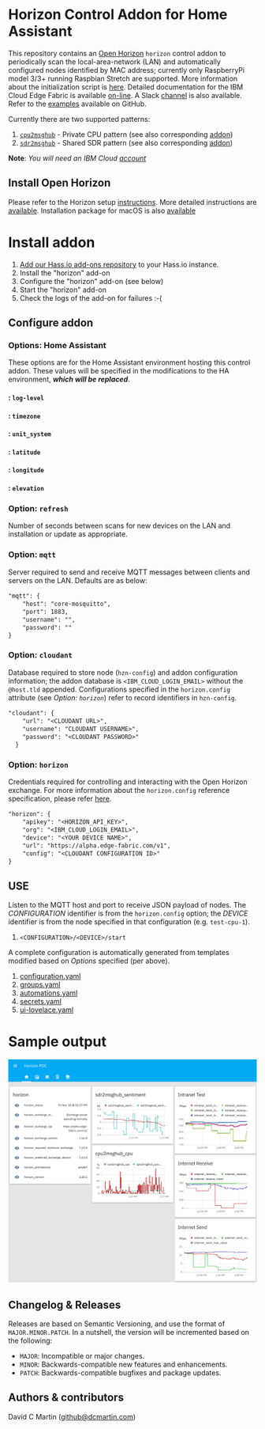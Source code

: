 # Horizon Control Addon for Home Assistant

This repository contains an [Open Horizon][open-horizon] `horizon` control addon to periodically scan the local-area-network (LAN) and automatically configured nodes identified by MAC address; currently only RaspberryPi model 3/3+ running Raspbian Stretch are supported.  More information about the initialization script is [here][dcm-oh-setup]. Detailed documentation for the IBM Cloud Edge Fabric is available [on-line][edge-fabric].  A Slack [channel][edge-slack] is also available.  Refer to the [examples][examples] available on GitHub.

Currently there are two supported patterns:
1. [`cpu2msghub`][cpu-pattern] - Private CPU pattern (see also corresponding [addon][cpu-addon])
1. [`sdr2msghub`][cpu-pattern] - Shared SDR pattern (see also corresponding [addon][sdr-addon])

**Note**: _You will need an IBM Cloud [account][ibm-registration]_

## Install Open Horizon

Please refer to the Horizon setup [instructions][dcm-oh].  More detailed instructions are [available][edge-install].  Installation package for macOS is also [available][macos-install]

# Install addon

1. [Add our Hass.io add-ons repository][repository] to your Hass.io instance.
1. Install the "horizon" add-on
1. Configure the "horizon" add-on (see below)
1. Start the "horizon" add-on
1. Check the logs of the add-on for failures :-(

## Configure addon

### Options: Home Assistant
These options are for the Home Assistant environment hosting this control addon.  These values will be specified in the modifications to the HA environment, ***which will be replaced***.
#### : `log-level`
#### : `timezone`
#### : `unit_system`
#### : `latitude`
#### : `longitude`
#### : `elevation`

### Option: `refresh`
Number of seconds between scans for new devices on the LAN and installation or update as appropriate.

### Option: `mqtt`
Server required to send and receive MQTT messages between clients and servers on the LAN.  Defaults are as below:
```
"mqtt": {
    "host": "core-mosquitto",
    "port": 1883,
    "username": "",
    "password": ""
}
```

### Option: `cloudant`
Database required to store node (`hzn-config`) and addon configuration information; the addon database is `<IBM_CLOUD_LOGIN_EMAIL>` without the `@host.tld` appended. Configurations specified in the `horizon.config` attribute (see _Option: `horizon`_) refer to record identifiers in `hzn-config`.
```
"cloudant": {
    "url": "<CLOUDANT URL>",
    "username": "CLOUDANT USERNAME>",
    "password": "<CLOUDANT PASSWORD>"
  }
```

### Option: `horizon`
Credentials required for controlling and interacting with the Open Horizon exchange.  For more information about the `horizon.config` reference specification, please refer [here][dcm-oh-setup].
```
"horizon": {
    "apikey": "<HORIZON_API_KEY>",
    "org": "<IBM_CLOUD_LOGIN_EMAIL>",
    "device": "<YOUR DEVICE NAME>",
    "url": "https://alpha.edge-fabric.com/v1",
    "config": "<CLOUDANT CONFIGURATION ID>"
}
```

## USE

Listen to the MQTT host and port to receive JSON payload of nodes.  The _CONFIGURATION_ identifier is from the `horizon.config` option; the _DEVICE_ identifier is from the node specified in that configuration (e.g. `test-cpu-1`).

1. `<CONFIGURATION>/<DEVICE>/start`

A complete configuration is automatically generated from templates modified based on _Options_ specified (per above).

1. [configuration.yaml][horizon-yaml]
1. [groups.yaml][horizon-groups]
1. [automations.yaml][horizon-automations]
1. [secrets.yaml][horizon-secrets]
1. [ui-lovelace.yaml][horizon-lovelace]

# Sample output

![horizon sample](horizon-sample.png?raw=true "HORIZON")

## Changelog & Releases

Releases are based on Semantic Versioning, and use the format
of ``MAJOR.MINOR.PATCH``. In a nutshell, the version will be incremented
based on the following:

- ``MAJOR``: Incompatible or major changes.
- ``MINOR``: Backwards-compatible new features and enhancements.
- ``PATCH``: Backwards-compatible bugfixes and package updates.

## Authors & contributors

David C Martin (github@dcmartin.com)

[horizon-lovelace]: https://raw.githubusercontent.com/dcmartin/hassio-addons/master/horizon/rootfs/var/config/ui-lovelace.yaml
[horizon-yaml]: https://raw.githubusercontent.com/dcmartin/hassio-addons/master/horizon/rootfs/var/config/configuration.yaml
[horizon-groups]: https://raw.githubusercontent.com/dcmartin/hassio-addons/master/horizon/rootfs/var/config/groups.yaml
[horizon-automations]: https://raw.githubusercontent.com/dcmartin/hassio-addons/master/horizon/rootfs/var/config/automations.yaml
[horizon-secrets]: https://raw.githubusercontent.com/dcmartin/hassio-addons/master/horizon/rootfs/var/config/secrets.yaml


[commits]: https://github.com/dcmartin/hassio-addons/cpu2msghub/commits/master
[contributors]: https://github.com/dcmartin/hassio-addons/cpu2msghub/graphs/contributors
[dcmartin]: https://github.com/dcmartin
[issue]: https://github.com/dcmartin/hassio-addons/cpu2msghub/issues
[keepchangelog]: http://keepachangelog.com/en/1.0.0/
[releases]: https://github.com/dcmartin/hassio-addons/cpu2msghub/releases
[repository]: https://github.com/dcmartin/hassio-addons

[watson-nlu]: https://console.bluemix.net/catalog/services/natural-language-understanding
[watson-stt]: https://console.bluemix.net/catalog/services/speech-to-text
[edge-slack]: https://ibm-appsci.slack.com/messages/edge-fabric-users/
[ibm-registration]: https://console.bluemix.net/registration/

[open-horizon]: https://github.com/open-horizon
[sdr-pattern]: https://github.com/open-horizon/examples/tree/master/edge/msghub/sdr2msghub
[cpu-pattern]: https://github.com/open-horizon/examples/tree/master/edge/msghub/cpu2msghub
[cpu-addon]: https://github.com/dcmartin/hassio-addons/tree/master/cpu2msghub
[sdr-addon]: https://github.com/dcmartin/hassio-addons/tree/master/sdr2msghub
[horizon-addon]: https://github.com/dcmartin/hassio-addons/tree/master/horizon

[edge-fabric]: https://console.test.cloud.ibm.com/docs/services/edge-fabric/getting-started.html
[edge-install]: https://console.test.cloud.ibm.com/docs/services/edge-fabric/adding-devices.html
[macos-install]: https://github.com/open-horizon/anax/releases
[hzn-setup]: https://raw.githubusercontent.com/dcmartin/hassio-addons/master/horizon/hzn-setup.sh
[template]: https://github.com/dcmartin/open-horizon/blob/master/setup/template.json
[dcm-oh]: https://github.com/dcmartin/open-horizon/tree/master/README.md
[dcm-oh-setup]: https://github.com/dcmartin/open-horizon/tree/master/setup
[examples]: https://github.com/open-horizon/examples

